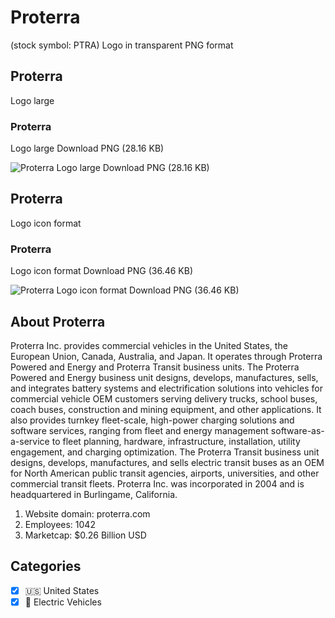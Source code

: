 # Proterra
 (stock symbol: PTRA) Logo in transparent PNG format

## Proterra
 Logo large

### Proterra
 Logo large Download PNG (28.16 KB)

![Proterra
 Logo large Download PNG (28.16 KB)](/img/orig/PTRA_BIG-f95c0015.png)

## Proterra
 Logo icon format

### Proterra
 Logo icon format Download PNG (36.46 KB)

![Proterra
 Logo icon format Download PNG (36.46 KB)](/img/orig/PTRA-e51ae575.png)

## About Proterra


Proterra Inc. provides commercial vehicles in the United States, the European Union, Canada, Australia, and Japan. It operates through Proterra Powered and Energy and Proterra Transit business units. The Proterra Powered and Energy business unit designs, develops, manufactures, sells, and integrates battery systems and electrification solutions into vehicles for commercial vehicle OEM customers serving delivery trucks, school buses, coach buses, construction and mining equipment, and other applications. It also provides turnkey fleet-scale, high-power charging solutions and software services, ranging from fleet and energy management software-as-a-service to fleet planning, hardware, infrastructure, installation, utility engagement, and charging optimization. The Proterra Transit business unit designs, develops, manufactures, and sells electric transit buses as an OEM for North American public transit agencies, airports, universities, and other commercial transit fleets. Proterra Inc. was incorporated in 2004 and is headquartered in Burlingame, California.

1. Website domain: proterra.com
2. Employees: 1042
3. Marketcap: $0.26 Billion USD


## Categories
- [x] 🇺🇸 United States
- [x] 🔋 Electric Vehicles
